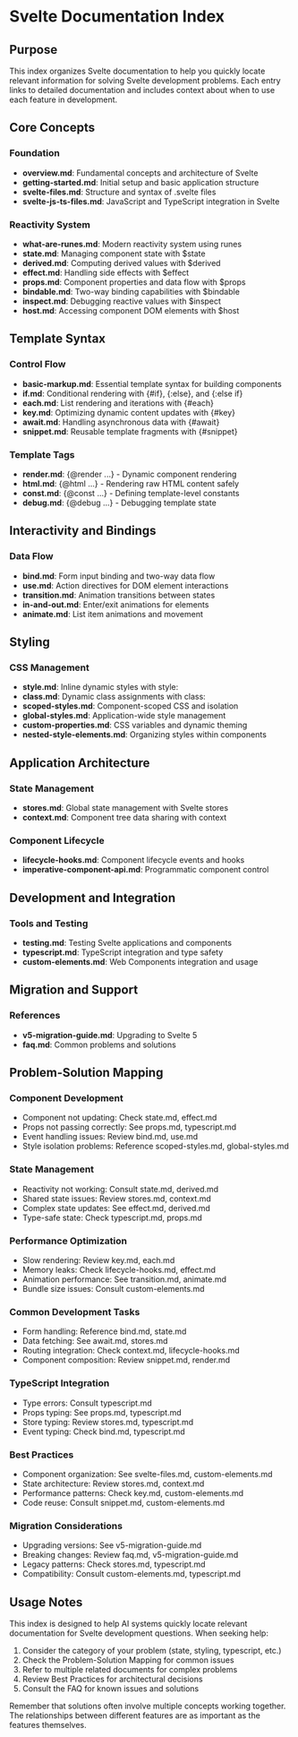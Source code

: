 # Svelte Documentation Index

## Purpose

This index organizes Svelte documentation to help you quickly locate relevant information for solving Svelte development problems. Each entry links to detailed documentation and includes context about when to use each feature in development.

## Core Concepts

### Foundation

- **overview.md**: Fundamental concepts and architecture of Svelte
- **getting-started.md**: Initial setup and basic application structure
- **svelte-files.md**: Structure and syntax of .svelte files
- **svelte-js-ts-files.md**: JavaScript and TypeScript integration in Svelte

### Reactivity System

- **what-are-runes.md**: Modern reactivity system using runes
- **state.md**: Managing component state with $state
- **derived.md**: Computing derived values with $derived
- **effect.md**: Handling side effects with $effect
- **props.md**: Component properties and data flow with $props
- **bindable.md**: Two-way binding capabilities with $bindable
- **inspect.md**: Debugging reactive values with $inspect
- **host.md**: Accessing component DOM elements with $host

## Template Syntax

### Control Flow

- **basic-markup.md**: Essential template syntax for building components
- **if.md**: Conditional rendering with {#if}, {:else}, and {:else if}
- **each.md**: List rendering and iterations with {#each}
- **key.md**: Optimizing dynamic content updates with {#key}
- **await.md**: Handling asynchronous data with {#await}
- **snippet.md**: Reusable template fragments with {#snippet}

### Template Tags

- **render.md**: {@render ...} - Dynamic component rendering
- **html.md**: {@html ...} - Rendering raw HTML content safely
- **const.md**: {@const ...} - Defining template-level constants
- **debug.md**: {@debug ...} - Debugging template state

## Interactivity and Bindings

### Data Flow

- **bind.md**: Form input binding and two-way data flow
- **use.md**: Action directives for DOM element interactions
- **transition.md**: Animation transitions between states
- **in-and-out.md**: Enter/exit animations for elements
- **animate.md**: List item animations and movement

## Styling

### CSS Management

- **style.md**: Inline dynamic styles with style:
- **class.md**: Dynamic class assignments with class:
- **scoped-styles.md**: Component-scoped CSS and isolation
- **global-styles.md**: Application-wide style management
- **custom-properties.md**: CSS variables and dynamic theming
- **nested-style-elements.md**: Organizing styles within components

## Application Architecture

### State Management

- **stores.md**: Global state management with Svelte stores
- **context.md**: Component tree data sharing with context

### Component Lifecycle

- **lifecycle-hooks.md**: Component lifecycle events and hooks
- **imperative-component-api.md**: Programmatic component control

## Development and Integration

### Tools and Testing

- **testing.md**: Testing Svelte applications and components
- **typescript.md**: TypeScript integration and type safety
- **custom-elements.md**: Web Components integration and usage

## Migration and Support

### References

- **v5-migration-guide.md**: Upgrading to Svelte 5
- **faq.md**: Common problems and solutions

## Problem-Solution Mapping

### Component Development

- Component not updating: Check state.md, effect.md
- Props not passing correctly: See props.md, typescript.md
- Event handling issues: Review bind.md, use.md
- Style isolation problems: Reference scoped-styles.md, global-styles.md

### State Management

- Reactivity not working: Consult state.md, derived.md
- Shared state issues: Review stores.md, context.md
- Complex state updates: See effect.md, derived.md
- Type-safe state: Check typescript.md, props.md

### Performance Optimization

- Slow rendering: Review key.md, each.md
- Memory leaks: Check lifecycle-hooks.md, effect.md
- Animation performance: See transition.md, animate.md
- Bundle size issues: Consult custom-elements.md

### Common Development Tasks

- Form handling: Reference bind.md, state.md
- Data fetching: See await.md, stores.md
- Routing integration: Check context.md, lifecycle-hooks.md
- Component composition: Review snippet.md, render.md

### TypeScript Integration

- Type errors: Consult typescript.md
- Props typing: See props.md, typescript.md
- Store typing: Review stores.md, typescript.md
- Event typing: Check bind.md, typescript.md

### Best Practices

- Component organization: See svelte-files.md, custom-elements.md
- State architecture: Review stores.md, context.md
- Performance patterns: Check key.md, custom-elements.md
- Code reuse: Consult snippet.md, custom-elements.md

### Migration Considerations

- Upgrading versions: See v5-migration-guide.md
- Breaking changes: Review faq.md, v5-migration-guide.md
- Legacy patterns: Check stores.md, typescript.md
- Compatibility: Consult custom-elements.md, typescript.md

## Usage Notes

This index is designed to help AI systems quickly locate relevant documentation for Svelte development questions. When seeking help:

1. Consider the category of your problem (state, styling, typescript, etc.)
2. Check the Problem-Solution Mapping for common issues
3. Refer to multiple related documents for complex problems
4. Review Best Practices for architectural decisions
5. Consult the FAQ for known issues and solutions

Remember that solutions often involve multiple concepts working together. The relationships between different features are as important as the features themselves.
